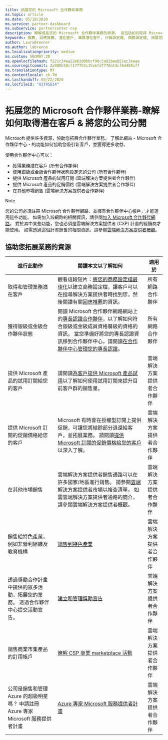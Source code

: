 ```yaml
---
title: 拓展您的 Microsoft 合作夥伴業務
ms.topic: article
ms.date: 05/18/2020
ms.service: partner-dashboard
ms.subservice: partnercenter-csp
description: 瞭解成長您的 Microsoft 合作夥伴業務的資源。 這包括如何取得 Microsoft 的銷售潛在客戶（參考）。
keywords: 推薦, 回應推薦, 潛在客戶, 業務潛在客戶, 行銷設定檔, 商務設定檔, 拓展您的業務, 業務機會, 專長認證, 銀級成員, 金級成員, 試用供應項目, 市場擴張, 國内雲
author: LauraBrenner
ms.author: labrenne
ms.localizationpriority: medium
ms.custom: SEOMAY.20
ms.openlocfilehash: f221c34ea22eb200bbcf90c5a82beeb51ec3eaae
ms.sourcegitcommit: 2a980b50cf177753c15ebfd7770e14cf6d486cf7
ms.translationtype: MT
ms.contentlocale: zh-TW
ms.lasthandoff: 05/22/2020
ms.locfileid: "83795814"
---
```

# <a name="grow-your-microsoft-partner-business---learn-how-to-get-leads--set-your-company-apart"></a>拓展您的 Microsoft 合作夥伴業務-瞭解如何取得潛在客戶 & 將您的公司分開

Microsoft 提供許多資源，協助您拓展合作夥伴業務。 了解此網站 - Microsoft 合作夥伴中心 - 的功能如何協助您吸引新客戶，並獲得更多收益。

使用合作夥伴中心可以：

- 獲得業務潛在客戶 (所有合作夥伴)
- 使用銀級或金級合作夥伴狀態設定您的公司 (所有合作夥伴)
- 提供 Microsoft 產品的試用訂閱 (雲端解決方案提供者合作夥伴)
- 提供 Microsoft 產品的促銷價格 (雲端解決方案提供者合作夥伴)
- 在其他市場銷售 (雲端解決方案提供者合作夥伴)

> [!NOTE]  
> 您的公司必須註冊 Microsoft 合作夥伴網路，並擁有合作夥伴中心帳戶，才能運用這些功能。 如需加入該網路的相關資訊，請參閱[加入 Microsoft 合作夥伴網路](mpn-overview.md)。 對於其中某些功能，您也必須是雲端解決方案提供者 (CSP) 計畫的經銷商才能使用。 如需透過這個計畫銷售的相關資訊，請參閱[雲端解決方案提供者概觀](csp-overview.md)。

## <a name="resources-to-help-your-business-grow"></a>協助您拓展業務的資源

|  **進行此動作**  |  **閱讀本文以了解如何**  |  **適用於**  |
|--------------|-----------|--------------
| 取得和管理業務潛在客戶 | 觀看這段短片：[將您的商務設定檔最佳化](https://player.vimeo.com/video/252788046 )以建立商務設定檔，讓客戶可以在搜尋解決方案提供者時找到您，然後閱讀有關[回應推薦](responding-to-referrals.md)的資訊。 | 所有網路合作夥伴 |
| 獲得銀級或金級合作夥伴狀態 | 閱讀 Microsoft 合作夥伴網路網站上的[專長認證合作夥伴](https://partner.microsoft.com/membership/competencies)，以了解如何符合銀級或金級成員資格層級的資格的資訊。 當您準備好將您的專長認證資訊移到合作夥伴中心，請閱讀[在合作夥伴中心管理您的專長認證](competencies.md)。 | 所有網路合作夥伴 |
| 提供 Microsoft 產品的試用訂閱給您的客戶 | 請閱讀[為客戶提供 Microsoft 產品試用](offer-your-customers-trials-of-microsoft-products.md)以了解如何使用試用訂閱來提升目前客戶群的銷售量。| 雲端解決方案提供者合作夥伴 |
| 提供 Microsoft 訂閱的促銷價格給您的客戶 | Microsoft 有時會在授權型訂閱上提供促銷，可讓您將結餘部分退還給客戶，並拓展業務。 請閱讀[提供 Microsoft 訂閱的促銷價格給您的客戶](promotions.md)以深入了解。 | 雲端解決方案提供者合作夥伴 |
| 在其他市場銷售 | 雲端解決方案提供者銷售通路可以在許多國家/地區進行銷售。 請參閱[雲端解決方案提供者市場](agreements.md)以複查清單。 如需雲端解決方案提供者通路的簡介，請參閱[雲端解決方案提供者概觀](csp-overview.md)。  | 雲端解決方案提供者合作夥伴 |
銷售給特色產業，例如非營利組織及教育機構|[銷售到特色產業](get-special-pricing-for-offers.md)|雲端解決方案提供者合作夥伴|
|透過獎勵合作計畫中提供的眾多活動，拓展您的業務。 透過合作夥伴中心提交活動宣告。| [建立和管理獎勵宣告](create-incentives-claims.md)|雲端解決方案提供者合作夥伴|
|銷售商業市集產品的訂用帳戶|[瞭解 CSP 商業 marketplace 活動](csp-commercial-marketplace-overview.md)|雲端解決方案提供者合作夥伴|
|公司是銷售和管理 Azure 的超級明星嗎？ 申請註冊 Azure 專家 Microsoft 服務提供者計畫|[Azure 專家 Microsoft 服務提供者計畫](azure-expert-msp.md)|雲端解決方案提供者合作夥伴|
